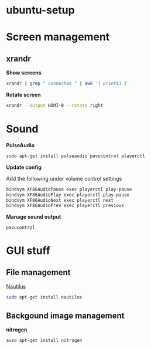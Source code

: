 # ubuntu-setup

# Screen management

## xrandr

**Show screens**

```bash
xrandr | grep " connected " | awk '{ print$1 }'
```

**Rotate screen**

```bash
xrandr --output HDMI-0 --rotate right
```

# Sound

**PulseAudio**

```bash
sudo apt-get install pulseaudio pavucontrol playerctl
```

**Update config**

Add the following under volume control settings

```bash
bindsym XF86AudioPause exec playerctl play-pause
bindsym XF86AudioPlay exec playerctl play-pause
bindsym XF86AudioNext exec playerctl next
bindsym XF86AudioPrev exec playerctl previous
```

**Manage sound output**

```
pavucontrol
```

# GUI stuff

## File management

 [Nautilus](https://community.linuxmint.com/software/view/nautilus)

```bash
sudo apt-get install nautilus
```

## Backgound image management

**nitrogen**

```bash
auso apt-get install nitrogen
```


